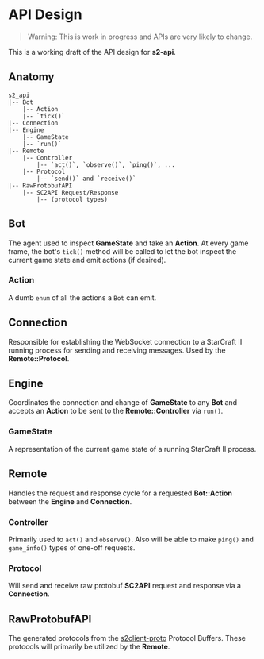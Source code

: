 # API Design

> Warning: This is work in progress and APIs are very likely to change.

This is a working draft of the API design for **s2-api**.

## Anatomy

```
s2_api
|-- Bot
    |-- Action
    |-- `tick()`
|-- Connection
|-- Engine
    |-- GameState
    |-- `run()`
|-- Remote
    |-- Controller
        |-- `act()`, `observe()`, `ping()`, ...
    |-- Protocol
        |-- `send()` and `receive()`
|-- RawProtobufAPI
    |-- SC2API Request/Response
        |-- (protocol types)
```

## Bot

The agent used to inspect **GameState** and take an **Action**. At every game
frame, the bot's `tick()` method will be called to let the bot inspect the
current game state and emit actions (if desired).

### Action

A dumb `enum` of all the actions a `Bot` can emit.

## Connection

Responsible for establishing the WebSocket connection to a StarCraft II running
process for sending and receiving messages. Used by the **Remote::Protocol**.

## Engine

Coordinates the connection and change of **GameState** to any **Bot** and
accepts an **Action** to be sent to the **Remote::Controller** via `run()`.

### GameState

A representation of the current game state of a running StarCraft II process.

## Remote

Handles the request and response cycle for a requested **Bot::Action**
between the **Engine** and **Connection**.

### Controller

Primarily used to `act()` and `observe()`. Also will be able to make
`ping()` and `game_info()` types of one-off requests.

### Protocol

Will send and receive raw protobuf **SC2API** request and response via a **Connection**.

## RawProtobufAPI

The generated protocols from the [s2client-proto](https://github.com/Blizzard/s2client-proto)
Protocol Buffers. These protocols will primarily be utilized by the
**Remote**.
